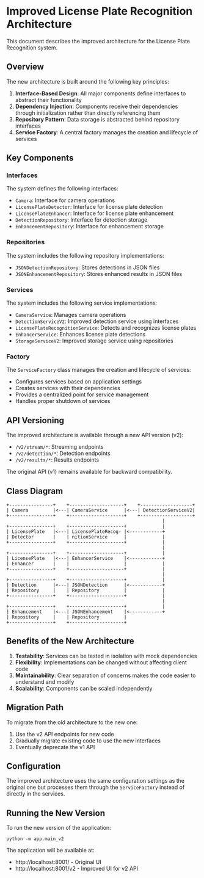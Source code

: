 # Improved License Plate Recognition Architecture

This document describes the improved architecture for the License Plate Recognition system.

## Overview

The new architecture is built around the following key principles:

1. **Interface-Based Design**: All major components define interfaces to abstract their functionality
2. **Dependency Injection**: Components receive their dependencies through initialization rather than directly referencing them
3. **Repository Pattern**: Data storage is abstracted behind repository interfaces
4. **Service Factory**: A central factory manages the creation and lifecycle of services

## Key Components

### Interfaces

The system defines the following interfaces:

- `Camera`: Interface for camera operations
- `LicensePlateDetector`: Interface for license plate detection
- `LicensePlateEnhancer`: Interface for license plate enhancement
- `DetectionRepository`: Interface for detection storage
- `EnhancementRepository`: Interface for enhancement storage

### Repositories

The system includes the following repository implementations:

- `JSONDetectionRepository`: Stores detections in JSON files
- `JSONEnhancementRepository`: Stores enhanced results in JSON files

### Services

The system includes the following service implementations:

- `CameraService`: Manages camera operations
- `DetectionServiceV2`: Improved detection service using interfaces
- `LicensePlateRecognitionService`: Detects and recognizes license plates
- `EnhancerService`: Enhances license plate detections
- `StorageServiceV2`: Improved storage service using repositories

### Factory

The `ServiceFactory` class manages the creation and lifecycle of services:

- Configures services based on application settings
- Creates services with their dependencies
- Provides a centralized point for service management
- Handles proper shutdown of services

## API Versioning

The improved architecture is available through a new API version (v2):

- `/v2/stream/*`: Streaming endpoints
- `/v2/detection/*`: Detection endpoints
- `/v2/results/*`: Results endpoints

The original API (v1) remains available for backward compatibility.

## Class Diagram

```
+----------------+    +--------------------+    +-------------------+
| Camera         |<---| CameraService      |<---| DetectionServiceV2|
+----------------+    +--------------------+    +-------------------+
                                                         |
+----------------+    +--------------------+             |
| LicensePlate   |<---| LicensePlateRecog- |<------------+
| Detector       |    | nitionService      |             |
+----------------+    +--------------------+             |
                                                         |
+----------------+    +--------------------+             |
| LicensePlate   |<---| EnhancerService    |<------------+
| Enhancer       |    |                    |             |
+----------------+    +--------------------+             |
                                                         |
+----------------+    +--------------------+             |
| Detection      |<---| JSONDetection      |<------------+
| Repository     |    | Repository         |             |
+----------------+    +--------------------+             |
                                                         |
+----------------+    +--------------------+             |
| Enhancement    |<---| JSONEnhancement    |<------------+
| Repository     |    | Repository         |
+----------------+    +--------------------+
```

## Benefits of the New Architecture

1. **Testability**: Services can be tested in isolation with mock dependencies
2. **Flexibility**: Implementations can be changed without affecting client code
3. **Maintainability**: Clear separation of concerns makes the code easier to understand and modify
4. **Scalability**: Components can be scaled independently

## Migration Path

To migrate from the old architecture to the new one:

1. Use the v2 API endpoints for new code
2. Gradually migrate existing code to use the new interfaces
3. Eventually deprecate the v1 API

## Configuration

The improved architecture uses the same configuration settings as the original one but processes them through the `ServiceFactory` instead of directly in the services.

## Running the New Version

To run the new version of the application:

```
python -m app.main_v2
```

The application will be available at:

- http://localhost:8001/ - Original UI
- http://localhost:8001/v2 - Improved UI for v2 API